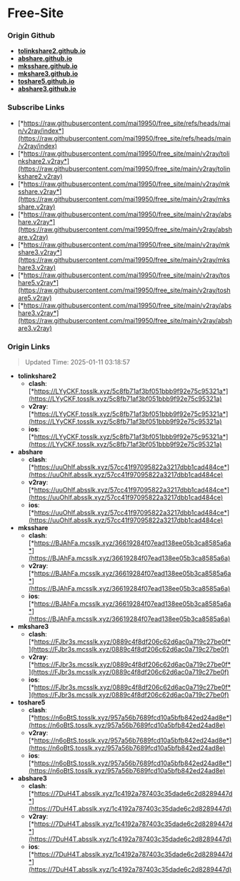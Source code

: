 # Free-Site

### Origin Github

- [**tolinkshare2.github.io**](https://github.com/tolinkshare2/tolinkshare2.github.io)
- [**abshare.github.io**](https://github.com/abshare/abshare.github.io)
- [**mksshare.github.io**](https://github.com/mksshare/mksshare.github.io)
- [**mkshare3.github.io**](https://github.com/mkshare3/mkshare3.github.io)
- [**toshare5.github.io**](https://github.com/toshare5/toshare5.github.io)
- [**abshare3.github.io**](https://github.com/abshare3/abshare3.github.io)

### Subscribe Links

- [*https://raw.githubusercontent.com/mai19950/free_site/refs/heads/main/v2ray/index*](https://raw.githubusercontent.com/mai19950/free_site/refs/heads/main/v2ray/index)
- [*https://raw.githubusercontent.com/mai19950/free_site/main/v2ray/tolinkshare2.v2ray*](https://raw.githubusercontent.com/mai19950/free_site/main/v2ray/tolinkshare2.v2ray)
- [*https://raw.githubusercontent.com/mai19950/free_site/main/v2ray/mksshare.v2ray*](https://raw.githubusercontent.com/mai19950/free_site/main/v2ray/mksshare.v2ray)
- [*https://raw.githubusercontent.com/mai19950/free_site/main/v2ray/abshare.v2ray*](https://raw.githubusercontent.com/mai19950/free_site/main/v2ray/abshare.v2ray)
- [*https://raw.githubusercontent.com/mai19950/free_site/main/v2ray/mkshare3.v2ray*](https://raw.githubusercontent.com/mai19950/free_site/main/v2ray/mkshare3.v2ray)
- [*https://raw.githubusercontent.com/mai19950/free_site/main/v2ray/toshare5.v2ray*](https://raw.githubusercontent.com/mai19950/free_site/main/v2ray/toshare5.v2ray)
- [*https://raw.githubusercontent.com/mai19950/free_site/main/v2ray/abshare3.v2ray*](https://raw.githubusercontent.com/mai19950/free_site/main/v2ray/abshare3.v2ray)

### Origin Links

> Updated Time: 2025-01-11 03:18:57

- **tolinkshare2**
  - **clash**: [*https://LYyCKF.tosslk.xyz/5c8fb71af3bf051bbb9f92e75c95321a*](https://LYyCKF.tosslk.xyz/5c8fb71af3bf051bbb9f92e75c95321a)
  - **v2ray**: [*https://LYyCKF.tosslk.xyz/5c8fb71af3bf051bbb9f92e75c95321a*](https://LYyCKF.tosslk.xyz/5c8fb71af3bf051bbb9f92e75c95321a)
  - **ios**: [*https://LYyCKF.tosslk.xyz/5c8fb71af3bf051bbb9f92e75c95321a*](https://LYyCKF.tosslk.xyz/5c8fb71af3bf051bbb9f92e75c95321a)
- **abshare**
  - **clash**: [*https://uuOhIf.absslk.xyz/57cc41f97095822a3217dbb1cad484ce*](https://uuOhIf.absslk.xyz/57cc41f97095822a3217dbb1cad484ce)
  - **v2ray**: [*https://uuOhIf.absslk.xyz/57cc41f97095822a3217dbb1cad484ce*](https://uuOhIf.absslk.xyz/57cc41f97095822a3217dbb1cad484ce)
  - **ios**: [*https://uuOhIf.absslk.xyz/57cc41f97095822a3217dbb1cad484ce*](https://uuOhIf.absslk.xyz/57cc41f97095822a3217dbb1cad484ce)
- **mksshare**
  - **clash**: [*https://BJAhFa.mcsslk.xyz/36619284f07ead138ee05b3ca8585a6a*](https://BJAhFa.mcsslk.xyz/36619284f07ead138ee05b3ca8585a6a)
  - **v2ray**: [*https://BJAhFa.mcsslk.xyz/36619284f07ead138ee05b3ca8585a6a*](https://BJAhFa.mcsslk.xyz/36619284f07ead138ee05b3ca8585a6a)
  - **ios**: [*https://BJAhFa.mcsslk.xyz/36619284f07ead138ee05b3ca8585a6a*](https://BJAhFa.mcsslk.xyz/36619284f07ead138ee05b3ca8585a6a)
- **mkshare3**
  - **clash**: [*https://FJbr3s.mcsslk.xyz/0889c4f8df206c62d6ac0a719c27be0f*](https://FJbr3s.mcsslk.xyz/0889c4f8df206c62d6ac0a719c27be0f)
  - **v2ray**: [*https://FJbr3s.mcsslk.xyz/0889c4f8df206c62d6ac0a719c27be0f*](https://FJbr3s.mcsslk.xyz/0889c4f8df206c62d6ac0a719c27be0f)
  - **ios**: [*https://FJbr3s.mcsslk.xyz/0889c4f8df206c62d6ac0a719c27be0f*](https://FJbr3s.mcsslk.xyz/0889c4f8df206c62d6ac0a719c27be0f)
- **toshare5**
  - **clash**: [*https://n6oBtS.tosslk.xyz/957a56b7689fcd10a5bfb842ed24ad8e*](https://n6oBtS.tosslk.xyz/957a56b7689fcd10a5bfb842ed24ad8e)
  - **v2ray**: [*https://n6oBtS.tosslk.xyz/957a56b7689fcd10a5bfb842ed24ad8e*](https://n6oBtS.tosslk.xyz/957a56b7689fcd10a5bfb842ed24ad8e)
  - **ios**: [*https://n6oBtS.tosslk.xyz/957a56b7689fcd10a5bfb842ed24ad8e*](https://n6oBtS.tosslk.xyz/957a56b7689fcd10a5bfb842ed24ad8e)
- **abshare3**
  - **clash**: [*https://7DuH4T.absslk.xyz/1c4192a787403c35dade6c2d8289447d*](https://7DuH4T.absslk.xyz/1c4192a787403c35dade6c2d8289447d)
  - **v2ray**: [*https://7DuH4T.absslk.xyz/1c4192a787403c35dade6c2d8289447d*](https://7DuH4T.absslk.xyz/1c4192a787403c35dade6c2d8289447d)
  - **ios**: [*https://7DuH4T.absslk.xyz/1c4192a787403c35dade6c2d8289447d*](https://7DuH4T.absslk.xyz/1c4192a787403c35dade6c2d8289447d)
